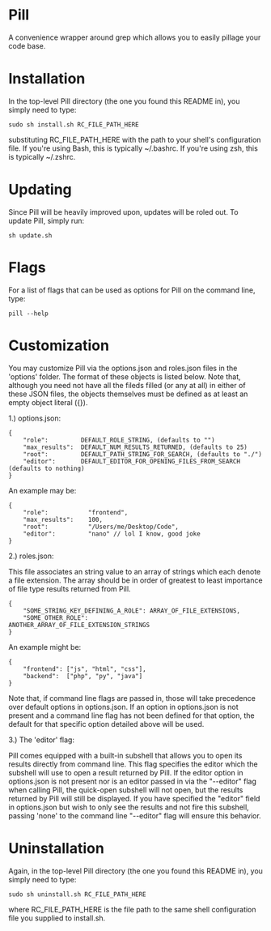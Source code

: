 Pill
====

A convenience wrapper around grep which allows you to easily pillage your code base.

Installation
============

In the top-level Pill directory (the one you found this README in),
you simply need to type:

    sudo sh install.sh RC_FILE_PATH_HERE

substituting RC_FILE_PATH_HERE with the path to your shell's configuration
file. If you're using Bash, this is typically ~/.bashrc. If you're using zsh,
this is typically ~/.zshrc.

Updating
========

Since Pill will be heavily improved upon, updates will be roled out. To update Pill,
simply run:

    sh update.sh

Flags
=====

For a list of flags that can be used as options for Pill on the command
line, type:

    pill --help

Customization
=============

You may customize Pill via the options.json and roles.json files in
the 'options' folder. The format of these objects is listed below. Note
that, although you need not have all the fileds filled (or any at all)
in either of these JSON files, the objects themselves must be defined
as at least an empty object literal ({}).

1.) options.json:

    {
        "role":         DEFAULT_ROLE_STRING, (defaults to "")
        "max_results":  DEFAULT_NUM_RESULTS_RETURNED, (defaults to 25)
        "root":         DEFAULT_PATH_STRING_FOR_SEARCH, (defaults to "./")
        "editor":       DEFAULT_EDITOR_FOR_OPENING_FILES_FROM_SEARCH (defaults to nothing)
    }

An example may be:

    {
        "role":           "frontend",
        "max_results":    100,
        "root":           "/Users/me/Desktop/Code",
        "editor":         "nano" // lol I know, good joke
    }

2.) roles.json:

This file associates an string value to an array of strings which each
denote a file extension. The array should be in order of greatest to least
importance of file type results returned from Pill.

    {
        "SOME_STRING_KEY_DEFINING_A_ROLE": ARRAY_OF_FILE_EXTENSIONS,
        "SOME_OTHER_ROLE":                 ANOTHER_ARRAY_OF_FILE_EXTENSION_STRINGS
    }

An example might be:

    {
        "frontend": ["js", "html", "css"],
        "backend":  ["php", "py", "java"]
    }

Note that, if command line flags are passed in, those will take precedence
over default options in options.json. If an option in options.json is not
present and a command line flag has not been defined for that option, the
default for that specific option detailed above will be used.

3.) The 'editor' flag:

Pill comes equipped with a built-in subshell that allows you to open
its results directly from command line. This flag specifies the editor
which the subshell will use to open a result returned by Pill. If the
editor option in options.json is not present nor is an editor passed
in via the "--editor" flag when calling Pill, the quick-open subshell
will not open, but the results returned by Pill will still be displayed.
If you have specified the "editor" field in options.json but wish to
only see the results and not fire this subshell, passing 'none' to the
command line "--editor" flag will ensure this behavior.

Uninstallation
==============

Again, in the top-level Pill directory (the one you found this README in),
you simply need to type:

    sudo sh uninstall.sh RC_FILE_PATH_HERE

where RC_FILE_PATH_HERE is the file path to the same shell configuration
file you supplied to install.sh.
